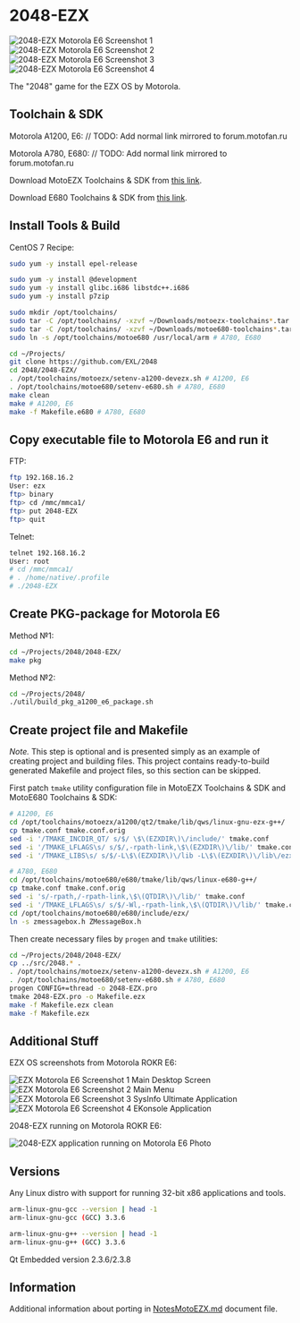 2048-EZX
========

![2048-EZX Motorola E6 Screenshot 1](../image/2048-EZX-E6-Screenshot1.png) ![2048-EZX Motorola E6 Screenshot 2](../image/2048-EZX-E6-Screenshot2.png) ![2048-EZX Motorola E6 Screenshot 3](../image/2048-EZX-E6-Screenshot3.png) ![2048-EZX Motorola E6 Screenshot 4](../image/2048-EZX-E6-Screenshot4.png)

The "2048" game for the EZX OS by Motorola.

## Toolchain & SDK

Motorola A1200, E6: // TODO: Add normal link mirrored to forum.motofan.ru

Motorola A780, E680: // TODO: Add normal link mirrored to forum.motofan.ru

Download MotoEZX Toolchains & SDK from [this link](http://www.mediafire.com/?meqnmgujgjq).

Download E680 Toolchains & SDK from [this link](https://code.google.com/archive/p/moto-e680-develop/downloads).

## Install Tools & Build

CentOS 7 Recipe:

```sh
sudo yum -y install epel-release

sudo yum -y install @development
sudo yum -y install glibc.i686 libstdc++.i686
sudo yum -y install p7zip

sudo mkdir /opt/toolchains/
sudo tar -C /opt/toolchains/ -xzvf ~/Downloads/motoezx-toolchains*.tar.gz* # A1200, E6
sudo tar -C /opt/toolchains/ -xzvf ~/Downloads/motoe680-toolchains*.tar.gz* # A780, E680
sudo ln -s /opt/toolchains/motoe680 /usr/local/arm # A780, E680

cd ~/Projects/
git clone https://github.com/EXL/2048
cd 2048/2048-EZX/
. /opt/toolchains/motoezx/setenv-a1200-devezx.sh # A1200, E6
. /opt/toolchains/motoe680/setenv-e680.sh # A780, E680
make clean
make # A1200, E6
make -f Makefile.e680 # A780, E680
```

## Copy executable file to Motorola E6 and run it

FTP:

```sh
ftp 192.168.16.2
User: ezx
ftp> binary
ftp> cd /mmc/mmca1/
ftp> put 2048-EZX
ftp> quit
```

Telnet:

```sh
telnet 192.168.16.2
User: root
# cd /mmc/mmca1/
# . /home/native/.profile
# ./2048-EZX
```

## Create PKG-package for Motorola E6

Method №1:

```sh
cd ~/Projects/2048/2048-EZX/
make pkg
```

Method №2:

```sh
cd ~/Projects/2048/
./util/build_pkg_a1200_e6_package.sh
```

## Create project file and Makefile

*Note.* This step is optional and is presented simply as an example of creating project and building files. This project contains ready-to-build generated Makefile and project files, so this section can be skipped.

First patch `tmake` utility configuration file in MotoEZX Toolchains & SDK and MotoE680 Toolchains & SDK:

```sh
# A1200, E6
cd /opt/toolchains/motoezx/a1200/qt2/tmake/lib/qws/linux-gnu-ezx-g++/
cp tmake.conf tmake.conf.orig
sed -i '/TMAKE_INCDIR_QT/ s/$/ \$\(EZXDIR\)\/include/' tmake.conf
sed -i '/TMAKE_LFLAGS\s/ s/$/,-rpath-link,\$\(EZXDIR\)\/lib/' tmake.conf
sed -i '/TMAKE_LIBS\s/ s/$/-L\$\(EZXDIR\)\/lib -L\$\(EZXDIR\)\/lib\/ezx\/lib -lezxappbase/' tmake.conf

# A780, E680
cd /opt/toolchains/motoe680/e680/tmake/lib/qws/linux-e680-g++/
cp tmake.conf tmake.conf.orig
sed -i 's/-rpath,/-rpath-link,\$\(QTDIR\)\/lib/' tmake.conf
sed -i '/TMAKE_LFLAGS\s/ s/$/-Wl,-rpath-link,\$\(QTDIR\)\/lib/' tmake.conf
cd /opt/toolchains/motoe680/e680/include/ezx/
ln -s zmessagebox.h ZMessageBox.h
```

Then create necessary files by `progen` and `tmake` utilities:

```sh
cd ~/Projects/2048/2048-EZX/
cp ../src/2048.* .
. /opt/toolchains/motoezx/setenv-a1200-devezx.sh # A1200, E6
. /opt/toolchains/motoe680/setenv-e680.sh # A780, E680
progen CONFIG+=thread -o 2048-EZX.pro
tmake 2048-EZX.pro -o Makefile.ezx
make -f Makefile.ezx clean
make -f Makefile.ezx
```

## Additional Stuff

EZX OS screenshots from Motorola ROKR E6:

![EZX Motorola E6 Screenshot 1 Main Desktop Screen](../image/EZX-Screenshot1.png) ![EZX Motorola E6 Screenshot 2 Main Menu](../image/EZX-Screenshot2.png) ![EZX Motorola E6 Screenshot 3 SysInfo Ultimate Application](../image/EZX-Screenshot3.png) ![EZX Motorola E6 Screenshot 4 EKonsole Application](../image/EZX-Screenshot4.png)

2048-EZX running on Motorola ROKR E6:

![2048-EZX application running on Motorola E6 Photo](../image/2048-EZX-E6-Photo.jpg)

## Versions

Any Linux distro with support for running 32-bit x86 applications and tools.

```sh
arm-linux-gnu-gcc --version | head -1
arm-linux-gnu-gcc (GCC) 3.3.6

arm-linux-gnu-g++ --version | head -1
arm-linux-gnu-g++ (GCC) 3.3.6
```

Qt Embedded version 2.3.6/2.3.8

## Information

Additional information about porting in [NotesMotoEZX.md](../doc/NotesMotoEZX.md) document file.
